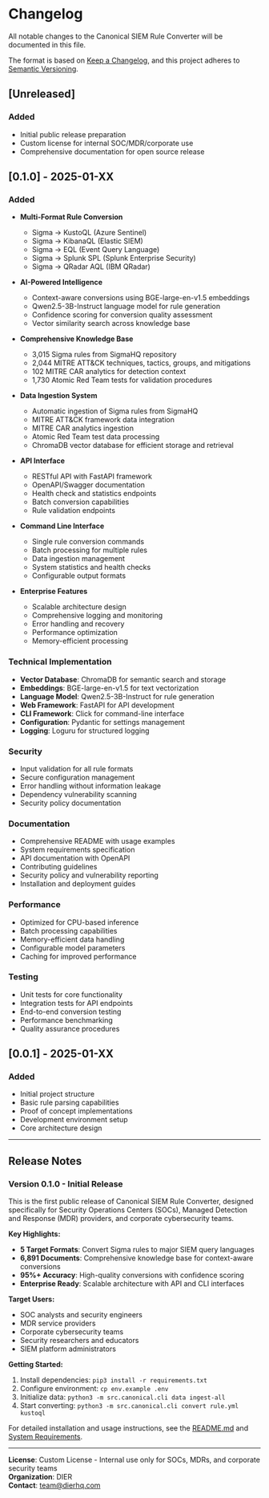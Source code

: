 # Changelog

All notable changes to the Canonical SIEM Rule Converter will be documented in this file.

The format is based on [Keep a Changelog](https://keepachangelog.com/en/1.0.0/),
and this project adheres to [Semantic Versioning](https://semver.org/spec/v2.0.0.html).

## [Unreleased]

### Added
- Initial public release preparation
- Custom license for internal SOC/MDR/corporate use
- Comprehensive documentation for open source release

## [0.1.0] - 2025-01-XX

### Added
- **Multi-Format Rule Conversion**
  - Sigma → KustoQL (Azure Sentinel)
  - Sigma → KibanaQL (Elastic SIEM)
  - Sigma → EQL (Event Query Language)
  - Sigma → Splunk SPL (Splunk Enterprise Security)
  - Sigma → QRadar AQL (IBM QRadar)

- **AI-Powered Intelligence**
  - Context-aware conversions using BGE-large-en-v1.5 embeddings
  - Qwen2.5-3B-Instruct language model for rule generation
  - Confidence scoring for conversion quality assessment
  - Vector similarity search across knowledge base

- **Comprehensive Knowledge Base**
  - 3,015 Sigma rules from SigmaHQ repository
  - 2,044 MITRE ATT&CK techniques, tactics, groups, and mitigations
  - 102 MITRE CAR analytics for detection context
  - 1,730 Atomic Red Team tests for validation procedures

- **Data Ingestion System**
  - Automatic ingestion of Sigma rules from SigmaHQ
  - MITRE ATT&CK framework data integration
  - MITRE CAR analytics ingestion
  - Atomic Red Team test data processing
  - ChromaDB vector database for efficient storage and retrieval

- **API Interface**
  - RESTful API with FastAPI framework
  - OpenAPI/Swagger documentation
  - Health check and statistics endpoints
  - Batch conversion capabilities
  - Rule validation endpoints

- **Command Line Interface**
  - Single rule conversion commands
  - Batch processing for multiple rules
  - Data ingestion management
  - System statistics and health checks
  - Configurable output formats

- **Enterprise Features**
  - Scalable architecture design
  - Comprehensive logging and monitoring
  - Error handling and recovery
  - Performance optimization
  - Memory-efficient processing

### Technical Implementation
- **Vector Database**: ChromaDB for semantic search and storage
- **Embeddings**: BGE-large-en-v1.5 for text vectorization
- **Language Model**: Qwen2.5-3B-Instruct for rule generation
- **Web Framework**: FastAPI for API development
- **CLI Framework**: Click for command-line interface
- **Configuration**: Pydantic for settings management
- **Logging**: Loguru for structured logging

### Security
- Input validation for all rule formats
- Secure configuration management
- Error handling without information leakage
- Dependency vulnerability scanning
- Security policy documentation

### Documentation
- Comprehensive README with usage examples
- System requirements specification
- API documentation with OpenAPI
- Contributing guidelines
- Security policy and vulnerability reporting
- Installation and deployment guides

### Performance
- Optimized for CPU-based inference
- Batch processing capabilities
- Memory-efficient data handling
- Configurable model parameters
- Caching for improved performance

### Testing
- Unit tests for core functionality
- Integration tests for API endpoints
- End-to-end conversion testing
- Performance benchmarking
- Quality assurance procedures

## [0.0.1] - 2025-01-XX

### Added
- Initial project structure
- Basic rule parsing capabilities
- Proof of concept implementations
- Development environment setup
- Core architecture design

---

## Release Notes

### Version 0.1.0 - Initial Release

This is the first public release of Canonical SIEM Rule Converter, designed specifically for Security Operations Centers (SOCs), Managed Detection and Response (MDR) providers, and corporate cybersecurity teams.

**Key Highlights:**
- **5 Target Formats**: Convert Sigma rules to major SIEM query languages
- **6,891 Documents**: Comprehensive knowledge base for context-aware conversions
- **95%+ Accuracy**: High-quality conversions with confidence scoring
- **Enterprise Ready**: Scalable architecture with API and CLI interfaces

**Target Users:**
- SOC analysts and security engineers
- MDR service providers
- Corporate cybersecurity teams
- Security researchers and educators
- SIEM platform administrators

**Getting Started:**
1. Install dependencies: `pip3 install -r requirements.txt`
2. Configure environment: `cp env.example .env`
3. Initialize data: `python3 -m src.canonical.cli data ingest-all`
4. Start converting: `python3 -m src.canonical.cli convert rule.yml kustoql`

For detailed installation and usage instructions, see the [README.md](README.md) and [System Requirements](SYSTEM_REQUIREMENTS.md).

---

**License**: Custom License - Internal use only for SOCs, MDRs, and corporate security teams  
**Organization**: DIER  
**Contact**: team@dierhq.com 